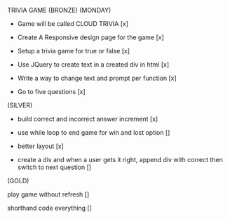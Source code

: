 TRIVIA GAME     (BRONZE)  (MONDAY)

- Game will be called CLOUD TRIVIA  [x]

- Create A Responsive design page for the game [x]

- Setup a trivia game for true or false [x]

- Use JQuery to create text in a created div in html [x]

- Write a way to change text and prompt per function [x]

- Go to five questions [x]



(SILVER)


- build correct and incorrect answer increment [x]

- use while loop to end game for win and lost option []

- better layout [x]

- create a div and when a user gets it right, append div with correct then switch to next question []



(GOLD)

play game without refresh []

shorthand code everything []
